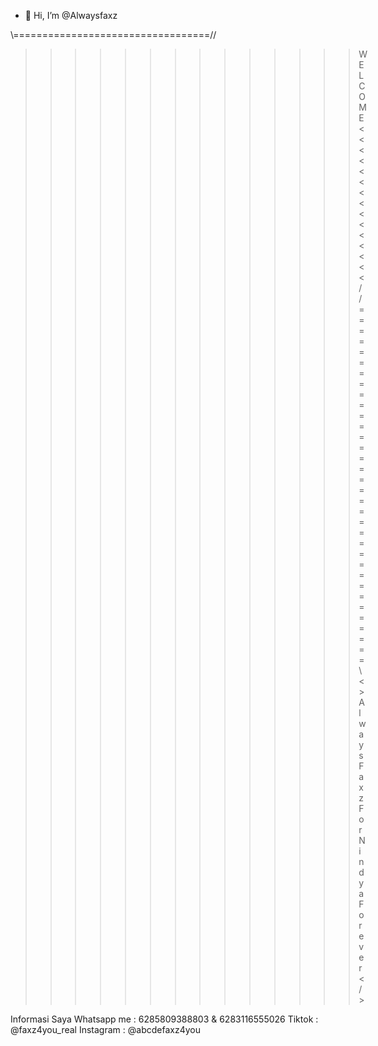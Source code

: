 - 👋 Hi, I’m @Alwaysfaxz

\\==================================//
>>>>>>>>>>>>>> WELCOME <<<<<<<<<<<<<<<
//==================================\\
<\> AlwaysFaxz For Nindya Forever </>

Informasi Saya
Whatsapp me : 6285809388803 & 6283116555026
Tiktok : @faxz4you_real
Instagram : @abcdefaxz4you
